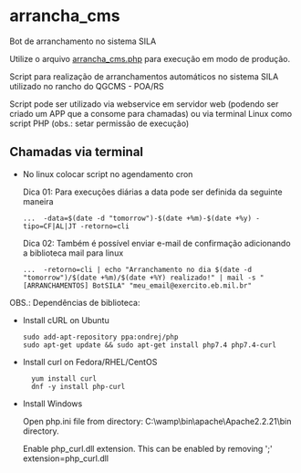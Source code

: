 
# arrancha_cms
Bot de arranchamento no sistema SILA

Utilize o arquivo [arrancha_cms.php](https://github.com/bitts/arrancha_qgcms/blob/main/arrancha_cms.php) para execução em modo de produção.

Script para realização de arranchamentos automáticos no sistema SILA utilizado no rancho do QGCMS - POA/RS

Script pode ser utilizado via webservice em servidor web (podendo ser criado um APP que a consome para chamadas) ou via terminal Linux como script PHP (obs.: setar permissão de execução) 


## Chamadas via terminal
 - No linux colocar script no agendamento cron

   Dica 01:
   Para execuções diárias a data pode ser definida da seguinte maneira
     ```
     ...  -data=$(date -d "tomorrow")-$(date +%m)-$(date +%y) -tipo=CF|AL|JT -retorno=cli
     ```

   Dica 02:
   Também é possível enviar e-mail de confirmação adicionando a biblioteca mail para linux
   ```
   ...  -retorno=cli | echo "Arranchamento no dia $(date -d "tomorrow")/$(date +%m)/$(date +%Y) realizado!" | mail -s "[ARRANCHAMENTOS] BotSILA" "meu_email@exercito.eb.mil.br"
   ```
 

 OBS.:
   Dependências de biblioteca:
   
   - Install cURL on Ubuntu
     
        ``` 
        sudo add-apt-repository ppa:ondrej/php
        sudo apt-get update && sudo apt-get install php7.4 php7.4-curl
        ```
   - Install curl on Fedora/RHEL/CentOS
     
        ```
	      yum install curl
	      dnf -y install php-curl
        ```
        
   - Install Windows

      Open php.ini file from directory: C:\wamp\bin\apache\Apache2.2.21\bin directory.
     
      Enable php_curl.dll extension. This can be enabled by removing ';' extension=php_curl.dll
